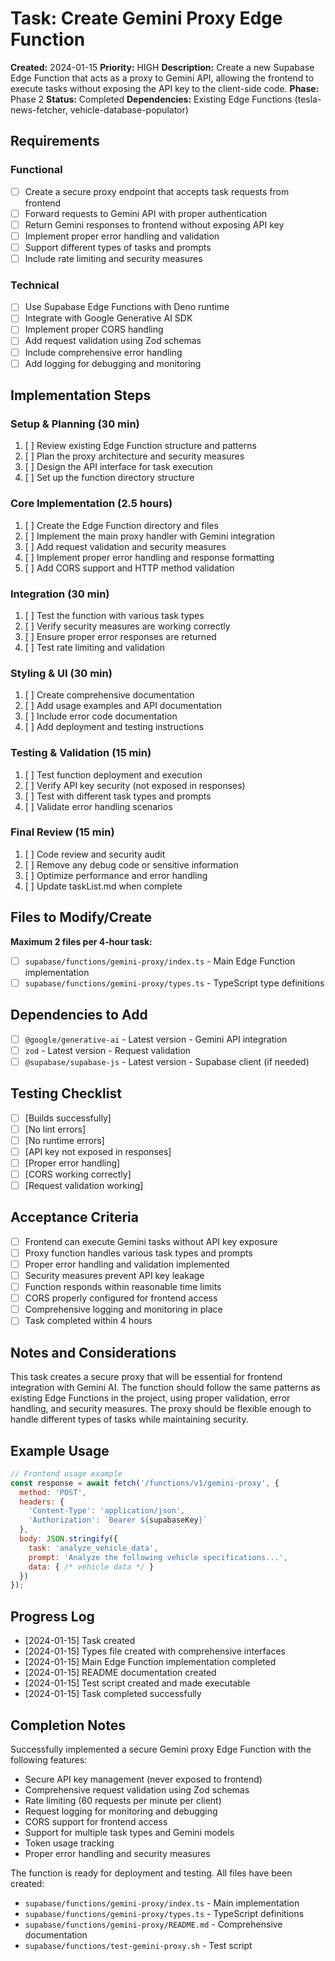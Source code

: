 # Task: Create Gemini Proxy Edge Function

**Created:** 2024-01-15
**Priority:** HIGH
**Description:** Create a new Supabase Edge Function that acts as a proxy to Gemini API, allowing the frontend to execute tasks without exposing the API key to the client-side code.
**Phase:** Phase 2
**Status:** Completed
**Dependencies:** Existing Edge Functions (tesla-news-fetcher, vehicle-database-populator)

## Requirements
### Functional
- [ ] Create a secure proxy endpoint that accepts task requests from frontend
- [ ] Forward requests to Gemini API with proper authentication
- [ ] Return Gemini responses to frontend without exposing API key
- [ ] Implement proper error handling and validation
- [ ] Support different types of tasks and prompts
- [ ] Include rate limiting and security measures

### Technical
- [ ] Use Supabase Edge Functions with Deno runtime
- [ ] Integrate with Google Generative AI SDK
- [ ] Implement proper CORS handling
- [ ] Add request validation using Zod schemas
- [ ] Include comprehensive error handling
- [ ] Add logging for debugging and monitoring

## Implementation Steps

### Setup & Planning (30 min)
1. [ ] Review existing Edge Function structure and patterns
2. [ ] Plan the proxy architecture and security measures
3. [ ] Design the API interface for task execution
4. [ ] Set up the function directory structure

### Core Implementation (2.5 hours)
1. [ ] Create the Edge Function directory and files
2. [ ] Implement the main proxy handler with Gemini integration
3. [ ] Add request validation and security measures
4. [ ] Implement proper error handling and response formatting
5. [ ] Add CORS support and HTTP method validation

### Integration (30 min)
1. [ ] Test the function with various task types
2. [ ] Verify security measures are working correctly
3. [ ] Ensure proper error responses are returned
4. [ ] Test rate limiting and validation

### Styling & UI (30 min)
1. [ ] Create comprehensive documentation
2. [ ] Add usage examples and API documentation
3. [ ] Include error code documentation
4. [ ] Add deployment and testing instructions

### Testing & Validation (15 min)
1. [ ] Test function deployment and execution
2. [ ] Verify API key security (not exposed in responses)
3. [ ] Test with different task types and prompts
4. [ ] Validate error handling scenarios

### Final Review (15 min)
1. [ ] Code review and security audit
2. [ ] Remove any debug code or sensitive information
3. [ ] Optimize performance and error handling
4. [ ] Update taskList.md when complete

## Files to Modify/Create
**Maximum 2 files per 4-hour task:**
- [ ] `supabase/functions/gemini-proxy/index.ts` - Main Edge Function implementation
- [ ] `supabase/functions/gemini-proxy/types.ts` - TypeScript type definitions

## Dependencies to Add
- [ ] `@google/generative-ai` - Latest version - Gemini API integration
- [ ] `zod` - Latest version - Request validation
- [ ] `@supabase/supabase-js` - Latest version - Supabase client (if needed)

## Testing Checklist
- [ ] [Builds successfully]
- [ ] [No lint errors]
- [ ] [No runtime errors]
- [ ] [API key not exposed in responses]
- [ ] [Proper error handling]
- [ ] [CORS working correctly]
- [ ] [Request validation working]

## Acceptance Criteria
- [ ] Frontend can execute Gemini tasks without API key exposure
- [ ] Proxy function handles various task types and prompts
- [ ] Proper error handling and validation implemented
- [ ] Security measures prevent API key leakage
- [ ] Function responds within reasonable time limits
- [ ] CORS properly configured for frontend access
- [ ] Comprehensive logging and monitoring in place
- [ ] Task completed within 4 hours

## Notes and Considerations
This task creates a secure proxy that will be essential for frontend integration with Gemini AI. The function should follow the same patterns as existing Edge Functions in the project, using proper validation, error handling, and security measures. The proxy should be flexible enough to handle different types of tasks while maintaining security.

## Example Usage
```javascript
// Frontend usage example
const response = await fetch('/functions/v1/gemini-proxy', {
  method: 'POST',
  headers: {
    'Content-Type': 'application/json',
    'Authorization': `Bearer ${supabaseKey}`
  },
  body: JSON.stringify({
    task: 'analyze_vehicle_data',
    prompt: 'Analyze the following vehicle specifications...',
    data: { /* vehicle data */ }
  })
});
```

## Progress Log
- [2024-01-15] Task created
- [2024-01-15] Types file created with comprehensive interfaces
- [2024-01-15] Main Edge Function implementation completed
- [2024-01-15] README documentation created
- [2024-01-15] Test script created and made executable
- [2024-01-15] Task completed successfully

## Completion Notes
Successfully implemented a secure Gemini proxy Edge Function with the following features:
- Secure API key management (never exposed to frontend)
- Comprehensive request validation using Zod schemas
- Rate limiting (60 requests per minute per client)
- Request logging for monitoring and debugging
- CORS support for frontend access
- Support for multiple task types and Gemini models
- Token usage tracking
- Proper error handling and security measures

The function is ready for deployment and testing. All files have been created:
- `supabase/functions/gemini-proxy/index.ts` - Main implementation
- `supabase/functions/gemini-proxy/types.ts` - TypeScript definitions
- `supabase/functions/gemini-proxy/README.md` - Comprehensive documentation
- `supabase/functions/test-gemini-proxy.sh` - Test script
